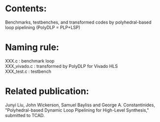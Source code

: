 # Contents:
Benchmarks, testbenches, and transformed codes by polyhedral-based loop pipelining (PolyDLP = PLP+LSP)

# Naming rule:  
XXX.c : benchmark loop  
XXX_vivado.c : transformed by PolyDLP for Vivado HLS  
XXX_test.c : testbench  

# Related publication:
Junyi Liu, John Wickerson, Samuel Bayliss and George A. Constantinides, "Polyhedral-based Dynamic Loop Pipelining for High-Level Synthesis," submitted to TCAD.
